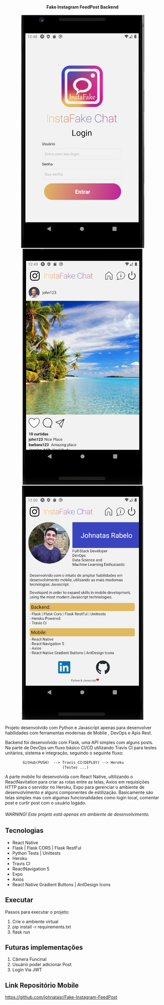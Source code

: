 <h4 align="center">
    Fake Instagram FeedPost Backend
</h4>
<p align="center">
  
  
  <img alt="GitHub last commit" src="https://github.com/johnatasr/Fake-Instagram-FeedPost/blob/master/Screens/1.PNG">
  <img alt="Repository issues" src="https://github.com/johnatasr/Fake-Instagram-FeedPost/blob/master/Screens/2.PNG">
  <img alt="Repository issues" src="https://github.com/johnatasr/Fake-Instagram-FeedPost/blob/master/Screens/3.PNG">
  

</p>

Projeto desenvolvido com Python e Javascript apenas para desenvolver habilidades com ferramentas modernas de Mobile , DevOps e Apis Rest.

Backend foi desenvolvido com Flask, uma API simples com alguns posts. Na parte de DevOps um fluxo básico CI/CD utilizando Travis CI para testes unitários, sistema e integração, seguindo o seguinte fluxo: 

            GitHub(PUSH)  --> Travis CI(DEPLOY) --> Heroku
                              (Testes ...)

A parte mobile foi desenvolvida com React Native, ultilizando o ReactNavitation para criar as rotas entre as telas, Axios em requisições HTTP para o servidor no Heroku, Expo para gerenciar o ambiente de desenvolvimento e alguns componentes de estilização. Basicamente são telas simples mas com algumas funcionalidades como login local, comentar post e curtir post com o usuário logado.


###### WARNING! Este projeto está apenas em ambiente de desenvolvimento.

## Tecnologias

* React Native 
* Flask | Flask CORS | Flask RestFul 
* Python Tests | Unittests
* Heroku
* Travis CI 
* ReactNavigation 5 
* Expo
* Axios
* React Native Gradient Buttons | AntDesign Icons

## Executar

Passos para executar o projeto:

1. Crie o ambiente virtual
2. pip install -r requirements.txt
3. flask run

## Futuras implementações

1. Câmera Funcinal
2. Usuário poder adicionar Post
3. Login Via JWT

## Link Repositório Mobile

https://github.com/johnatasr/Fake-Instagram-FeedPost
